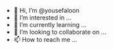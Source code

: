 - 👋 Hi, I’m @yousefaloon
- 👀 I’m interested in ...
- 🌱 I’m currently learning ...
- 💞️ I’m looking to collaborate on ...
- 📫 How to reach me ...

<!---
yousefaloon/yousefaloon is a ✨ special ✨ repository because its `README.md` (this file) appears on your GitHub profile.
You can click the Preview link to take a look at your changes.
--->
